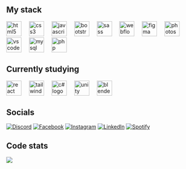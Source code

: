 
<h2 align="left">My stack</h2>

<div align="left">
  
  <img src="https://cdn.jsdelivr.net/gh/devicons/devicon/icons/html5/html5-original.svg" height="40" alt="html5 logo"  />
  <img width="12" />
  <img src="https://cdn.jsdelivr.net/gh/devicons/devicon/icons/css3/css3-original.svg" height="40" alt="css3 logo"  />
  <img width="12" />
  <img src="https://cdn.jsdelivr.net/gh/devicons/devicon/icons/javascript/javascript-original.svg" height="40" alt="javascript logo"  />
  <img width="12" />
  <img src="https://cdn.jsdelivr.net/gh/devicons/devicon@latest/icons/bootstrap/bootstrap-original.svg" height="40" alt="bootstrap logo"  />
  <img width="12" />
  <img src="https://cdn.jsdelivr.net/gh/devicons/devicon/icons/sass/sass-original.svg" height="40" alt="sass logo"  />
  <img width="12" />
  <img src="https://cdn.jsdelivr.net/gh/devicons/devicon@latest/icons/webflow/webflow-original.svg" height="40" alt="webflow logo"  />
  <img width="12" />
  <img src="https://cdn.jsdelivr.net/gh/devicons/devicon/icons/figma/figma-original.svg" height="40" alt="figma logo"  />
  <img width="12" />
  <img src="https://cdn.jsdelivr.net/gh/devicons/devicon/icons/photoshop/photoshop-original.svg" height="40" alt="photoshop logo"  />
  <img width="12" />
  <img src="https://cdn.jsdelivr.net/gh/devicons/devicon@latest/icons/vscode/vscode-original.svg" height="40" alt="vscode logo"  />
  <img width="12" />
  <img src="https://cdn.jsdelivr.net/gh/devicons/devicon@latest/icons/mysql/mysql-original.svg" height="40" alt="mysql logo"  />
  <img width="12" />
  <img src="https://cdn.jsdelivr.net/gh/devicons/devicon@latest/icons/php/php-original.svg" height="40" alt="php logo"  />
  <img width="12" />
  
</div>

<h2 align="left">Currently studying</h2>

<div align="left">
  <img src="https://cdn.jsdelivr.net/gh/devicons/devicon/icons/react/react-original.svg" height="40" alt="react logo"  />
  <img width="12" />
  <img src="https://cdn.jsdelivr.net/gh/devicons/devicon@latest/icons/tailwindcss/tailwindcss-original.svg" height="40" alt="tailwind logo"  />
  <img width="12" />
  
  <img src="https://cdn.jsdelivr.net/gh/devicons/devicon@latest/icons/csharp/csharp-original.svg" height="40" alt="c# logo"  />
  <img width="12" />
  <img src="https://cdn.jsdelivr.net/gh/devicons/devicon@latest/icons/unity/unity-original.svg" height="40" alt="unity logo"  />
  <img width="12" />
  <img src="https://cdn.jsdelivr.net/gh/devicons/devicon@latest/icons/blender/blender-original.svg" height="40" alt="blender logo" />
  <img width="12" />
</div>

## Socials
[![Discord](https://img.shields.io/badge/Discord-%237289DA.svg?logo=discord&logoColor=white)](https://discord.gg/867397558794977321) [![Facebook](https://img.shields.io/badge/Facebook-%231877F2.svg?logo=Facebook&logoColor=white)](https://facebook.com/gonzalesraymond) [![Instagram](https://img.shields.io/badge/Instagram-%23E4405F.svg?logo=Instagram&logoColor=white)](https://instagram.com/reighmond) [![LinkedIn](https://img.shields.io/badge/LinkedIn-%230077B5.svg?logo=linkedin&logoColor=white)](https://linkedin.com/in/raymond-gonzales-230365262)
[![Spotify](https://img.shields.io/badge/Spotify-1ED760?&logo=spotify&logoColor=white)](https://open.spotify.com/user/31skzd62l27cyt2vfovobcigyo2y?si=cca25fe1257d484c)

## Code stats
![](https://github-readme-stats.vercel.app/api/top-langs/?username=RayTzie&theme=react&hide_border=true&include_all_commits=false&count_private=false&layout=compact)
